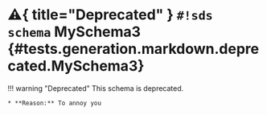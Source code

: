 # :warning:{ title="Deprecated" } `#!sds schema` MySchema3 {#tests.generation.markdown.deprecated.MySchema3}

!!! warning "Deprecated"
    This schema is deprecated.

    * **Reason:** To annoy you

